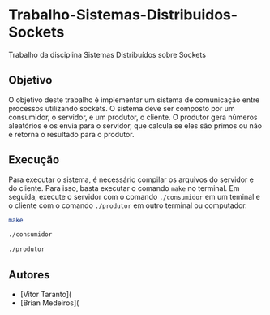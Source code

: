 # Trabalho-Sistemas-Distribuidos-Sockets
Trabalho da disciplina Sistemas Distribuídos sobre Sockets

## Objetivo
O objetivo deste trabalho é implementar um sistema de comunicação entre processos utilizando sockets. O sistema deve ser composto por um consumidor, o servidor, e um produtor, o cliente. O produtor gera números aleatórios e os envia para o servidor, que calcula se eles são primos ou não e retorna o resultado para o produtor.

## Execução
Para executar o sistema, é necessário compilar os arquivos do servidor e do cliente. Para isso, basta executar o comando `make` no terminal. Em seguida, execute o servidor com o comando `./consumidor` em um teminal e o cliente com o comando `./produtor` em outro terminal ou computador.

```bash
make
```

```bash
./consumidor
```

```bash
./produtor
```

## Autores
- [Vitor Taranto](
- [Brian Medeiros](
